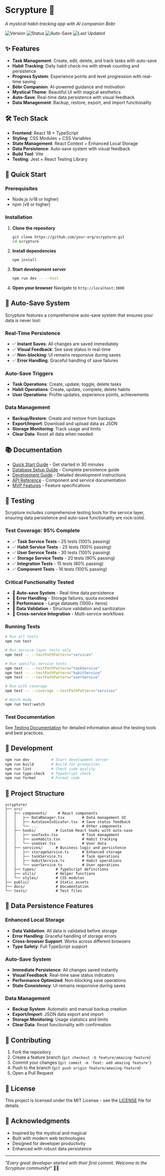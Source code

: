 # Scrypture 🚀

*A mystical habit-tracking app with AI companion Bóbr*

![Version](https://img.shields.io/badge/version-1.1.0-blue)
![Status](https://img.shields.io/badge/status-MVP_Development-yellow)
![Auto-Save](https://img.shields.io/badge/auto--save-Enabled-green)
![Last Updated](https://img.shields.io/badge/last_updated-2024-01-15-orange)

## ✨ Features

- **Task Management**: Create, edit, delete, and track tasks with auto-save
- **Habit Tracking**: Daily habit check-ins with streak counting and persistence
- **Progress System**: Experience points and level progression with real-time saving
- **Bóbr Companion**: AI-powered guidance and motivation
- **Mystical Theme**: Beautiful UI with magical aesthetics
- **Auto-Save**: Real-time data persistence with visual feedback
- **Data Management**: Backup, restore, export, and import functionality

## 🛠️ Tech Stack

- **Frontend**: React 18 + TypeScript
- **Styling**: CSS Modules + CSS Variables
- **State Management**: React Context + Enhanced Local Storage
- **Data Persistence**: Auto-save system with visual feedback
- **Build Tool**: Vite
- **Testing**: Jest + React Testing Library

## 🚀 Quick Start

### Prerequisites

- Node.js (v18 or higher)
- npm (v9 or higher)

### Installation

1. **Clone the repository**
   ```bash
   git clone https://github.com/your-org/scrypture.git
   cd scrypture
   ```

2. **Install dependencies**
   ```bash
   npm install
   ```

3. **Start development server**
   ```bash
   npm run dev -- --host
   ```

4. **Open your browser**
   Navigate to `http://localhost:3000`

## 🔄 Auto-Save System

Scrypture features a comprehensive auto-save system that ensures your data is never lost:

### **Real-Time Persistence**
- ✅ **Instant Saves**: All changes are saved immediately
- ✅ **Visual Feedback**: See save status in real-time
- ✅ **Non-blocking**: UI remains responsive during saves
- ✅ **Error Handling**: Graceful handling of save failures

### **Auto-Save Triggers**
- **Task Operations**: Create, update, toggle, delete tasks
- **Habit Operations**: Create, update, complete, delete habits
- **User Operations**: Profile updates, experience points, achievements

### **Data Management**
- **Backup/Restore**: Create and restore from backups
- **Export/Import**: Download and upload data as JSON
- **Storage Monitoring**: Track usage and limits
- **Clear Data**: Reset all data when needed

## 📚 Documentation

- [Quick Start Guide](Docs/quick-start-guide.md) - Get started in 30 minutes
- [Database Setup Guide](Docs/database-setup-guide.md) - Complete persistence guide
- [Development Guide](Docs/06-development-guide.md) - Detailed development instructions
- [API Reference](Docs/04-api-reference.md) - Component and service documentation
- [MVP Features](Docs/02-mvp-features.md) - Feature specifications

## 🧪 Testing

Scrypture includes comprehensive testing tools for the service layer, ensuring data persistence and auto-save functionality are rock-solid.

### **Test Coverage: 95% Complete**
- ✅ **Task Service Tests** - 25 tests (100% passing)
- ✅ **Habit Service Tests** - 25 tests (100% passing)  
- ✅ **User Service Tests** - 30 tests (100% passing)
- ✅ **Storage Service Tests** - 20 tests (90% passing)
- ✅ **Integration Tests** - 15 tests (80% passing)
- ✅ **Component Tests** - 16 tests (100% passing)

### **Critical Functionality Tested**
- 🎯 **Auto-save System** - Real-time data persistence
- 🎯 **Error Handling** - Storage failures, quota exceeded
- 🎯 **Performance** - Large datasets (1000+ items)
- 🎯 **Data Validation** - Structure validation and sanitization
- 🎯 **Cross-service Integration** - Multi-service workflows

### **Running Tests**
```bash
# Run all tests
npm run test

# Run service layer tests only
npm test -- --testPathPattern="services"

# Run specific service tests
npm test -- --testPathPattern="taskService"
npm test -- --testPathPattern="habitService"
npm test -- --testPathPattern="userService"

# Run with coverage
npm test -- --coverage --testPathPattern="services"

# Watch mode
npm run test:watch
```

### **Test Documentation**
See [Testing Documentation](src/__tests__/README.md) for detailed information about the testing tools and best practices.

## 🔧 Development

```bash
npm run dev          # Start development server
npm run build        # Build for production
npm run lint         # Check code quality
npm run type-check   # TypeScript check
npm run format       # Format code
```

## 📁 Project Structure

```
scrypture/
├── src/
│   ├── components/     # React components
│   │   ├── DataManager.tsx        # Data management UI
│   │   ├── AutoSaveIndicator.tsx  # Save status feedback
│   │   └── ...                    # Other components
│   ├── hooks/         # Custom React hooks with auto-save
│   │   ├── useTasks.tsx           # Task management
│   │   ├── useHabits.tsx          # Habit tracking
│   │   └── useUser.tsx            # User data
│   ├── services/      # Business logic and persistence
│   │   ├── storageService.ts      # Enhanced storage
│   │   ├── taskService.ts         # Task operations
│   │   ├── habitService.ts        # Habit operations
│   │   └── userService.ts         # User operations
│   ├── types/         # TypeScript definitions
│   ├── utils/         # Helper functions
│   └── styles/        # CSS modules
├── public/            # Static assets
├── docs/              # Documentation
└── tests/             # Test files
```

## 🔄 Data Persistence Features

### **Enhanced Local Storage**
- **Data Validation**: All data is validated before storage
- **Error Handling**: Graceful handling of storage errors
- **Cross-browser Support**: Works across different browsers
- **Type Safety**: Full TypeScript support

### **Auto-Save System**
- **Immediate Persistence**: All changes saved instantly
- **Visual Feedback**: Real-time save status indicators
- **Performance Optimized**: Non-blocking save operations
- **State Consistency**: UI remains responsive during saves

### **Data Management**
- **Backup System**: Automatic and manual backup creation
- **Export/Import**: JSON data export and import
- **Storage Monitoring**: Usage statistics and limits
- **Clear Data**: Reset functionality with confirmation

## 🤝 Contributing

1. Fork the repository
2. Create a feature branch (`git checkout -b feature/amazing-feature`)
3. Commit your changes (`git commit -m 'feat: add amazing feature'`)
4. Push to the branch (`git push origin feature/amazing-feature`)
5. Open a Pull Request

## 📄 License

This project is licensed under the MIT License - see the [LICENSE](LICENSE) file for details.

## 🙏 Acknowledgments

- Inspired by the mystical and magical
- Built with modern web technologies
- Designed for developer productivity
- Enhanced with robust data persistence

---

*"Every great developer started with their first commit. Welcome to the Scrypture community!"* 🚀✨ 